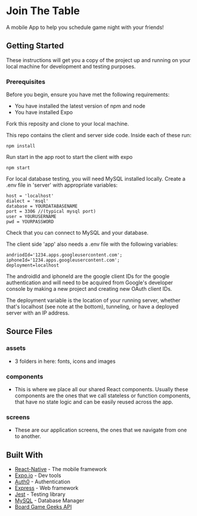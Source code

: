 # Join The Table
A mobile App to help you schedule game night with your friends!


## Getting Started

These instructions will get you a copy of the project up and running on your local machine for development and testing purposes. 

### Prerequisites

Before you begin, ensure you have met the following requirements: 
  * You have installed the latest version of npm and node
  * You have installed Expo

Fork this reposity and clone to your local machine. 

This repo contains the client and server side code. 
Inside each of these run:

```
npm install
```

Run start in the app root to start the client with expo
```
npm start
```
For local database testing, you will need MySQL installed locally. 
Create a .env file in 'server' with appropriate variables: 
```
host = 'localhost'
dialect = 'msql'
database = YOURDATABASENAME
port = 3306 //(typical mysql port)
user = YOURUSERNAME
pwd = YOURPASSWORD 
```
Check that you can connect to MySQL and your database.

The client side 'app' also needs a .env file with the following variables:
```
andriodId='1234.apps.googleusercontent.com';
iphoneId='1234.apps.googleusercontent.com';
deployment=localhost
```
The androidId and iphoneId are the google client IDs for the google authentication and will need to be acquired from Google's developer console by making a new project and creating new OAuth client IDs.

The deployment variable is the location of your running server, whether that's localhost (see note at the bottom), tunneling, or have a deployed server with an IP address.


## Source Files
### assets 
  * 3 folders in here: fonts, icons and images

### components 
  * This is where we place all our shared React components. Usually these components are the ones that we call stateless or function components, that have no state logic and can be easily reused across the app.

### screens
  * These are our application screens, the ones that we navigate from one to another. 

## Built With

* [React-Native](https://facebook.github.io/react-native/) - The mobile framework 
* [Expo.io](https://expo.io/) - Dev tools
* [Auth0](https://auth0.com/) - Authentication
* [Express](https://expressjs.com/) - Web framework
* [Jest](https://jestjs.io/) - Testing library
* [MySQL](https://mysql.com/) - Database Manager
* [Board Game Geeks API](https://boardgamegeek.com/wiki/page/BGG_XML_API&redirectedfrom=XML_API#)

